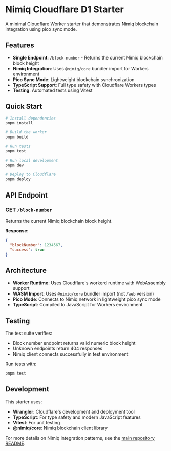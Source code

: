 # Nimiq Cloudflare D1 Starter

A minimal Cloudflare Worker starter that demonstrates Nimiq blockchain integration using pico sync mode.

## Features

- **Single Endpoint**: `/block-number` - Returns the current Nimiq blockchain block height
- **Nimiq Integration**: Uses `@nimiq/core` bundler import for Workers environment
- **Pico Sync Mode**: Lightweight blockchain synchronization
- **TypeScript Support**: Full type safety with Cloudflare Workers types
- **Testing**: Automated tests using Vitest

## Quick Start

```bash
# Install dependencies
pnpm install

# Build the worker
pnpm build

# Run tests
pnpm test

# Run local development
pnpm dev

# Deploy to Cloudflare
pnpm deploy
```

## API Endpoint

### GET `/block-number`

Returns the current Nimiq blockchain block height.

**Response:**
```json
{
  "blockNumber": 1234567,
  "success": true
}
```

## Architecture

- **Worker Runtime**: Uses Cloudflare's workerd runtime with WebAssembly support
- **WASM Import**: Uses `@nimiq/core` bundler import (not `/web` version)
- **Pico Mode**: Connects to Nimiq network in lightweight pico sync mode
- **TypeScript**: Compiled to JavaScript for Workers environment

## Testing

The test suite verifies:
- Block number endpoint returns valid numeric block height
- Unknown endpoints return 404 responses
- Nimiq client connects successfully in test environment

Run tests with:
```bash
pnpm test
```

## Development

This starter uses:
- **Wrangler**: Cloudflare's development and deployment tool
- **TypeScript**: For type safety and modern JavaScript features
- **Vitest**: For unit testing
- **@nimiq/core**: Nimiq blockchain client library

For more details on Nimiq integration patterns, see the [main repository README](../../README.md).